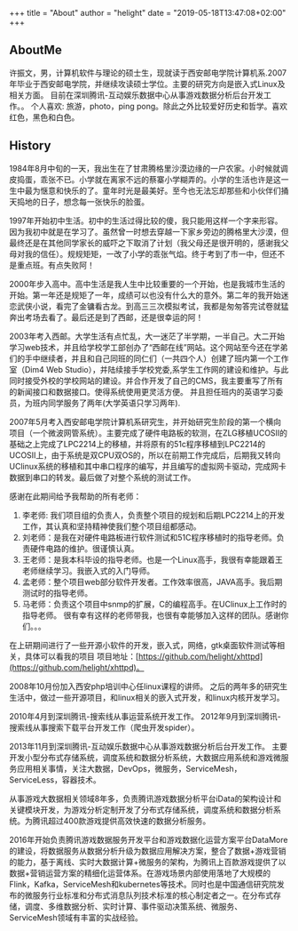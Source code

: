 +++
title = "About"
author = "helight"
date = "2019-05-18T13:47:08+02:00"
+++

## AboutMe
许振文，男，计算机软件与理论的硕士生，现就读于西安邮电学院计算机系.2007年毕业于西安邮电学院，并继续攻读硕士学位。主要的研究方向是嵌入式Linux及相关方面。 目前在深圳腾讯-互动娱乐数据中心从事游戏数据分析后台开发工作。。 个人喜欢: 旅游，photo，ping pong。除此之外比较爱好历史和哲学。喜欢红色，黑色和白色。

## History
1984年8月中旬的一天，我出生在了甘肃腾格里沙漠边缘的一户农家。小时候就调皮捣蛋，乖张不已。小学就在离家不远的蔡寨小学糊弄的。小学的生活也许是这一生中最为惬意和快乐的了。童年时光是最美好。至今也无法忘却那些和小伙伴们捅天捣地的日子，想念每一张快乐的脸蛋。

1997年开始初中生活。初中的生活过得比较的傻，我只能用这样一个字来形容。因为我初中就是在学习了。虽然曾一时想去穿越一下家乡旁边的腾格里大沙漠，但最终还是在其他同学家长的威吓之下取消了计划（我父母还是很开明的，感谢我父母对我的信任）。规规矩矩，一改了小学的乖张气焰。终于考到了市一中，但还不是重点班。有点失败阿！

2000年步入高中。高中生活是我人生中比较重要的一个开始，也是我城市生活的开始。第一年还是规矩了一年，成绩可以也没有什么大的意外。第二年的我开始迷恋武侠小说，看完了金镛看古龙。到高三三次模拟考试，我都是匆匆答完试卷就猛奔出考场去看了。最后还是到了西邮，还是很幸运的阿！

2003年考入西邮。大学生活有点忙乱，大一迷茫了半学期，一半自己。大二开始学习web技术，并且给学校学工部创办了“西邮在线”网站。这个网站至今还在学弟们的手中继续者，并且和自己同班的同仁们（一共四个人）创建了班内第一个工作室（Dim4 Web Studio），并陆续接手学校党委,系学生工作网的建设和维护。与此同时接受外校的学校网站的建设。并合作开发了自己的CMS，我主要重写了所有的新闻接口和数据接口。使得系统使用更灵活方便。 并且担任班内的英语学习委员，为班内同学服务了两年(大学英语只学习两年).

2007年5月考入西安邮电学院计算机系研究生，并开始研究生阶段的第一个横向项目（一个微波网管系统）。主要完成了硬件电路板的软测，在ZLG移植UCOSII的基础之上完成了LPC2214上的移植，并将原有的51c程序移植到LPC2214的UCOSII上，由于系统是双CPU双OS的，所以在前期工作完成后，后期我又转向UClinux系统的移植和其中串口程序的编写，并且编写的虚拟网卡驱动，完成网卡数据到串口的转发。最后做了对整个系统的测试工作。

感谢在此期间给予我帮助的所有老师：
1. 李老师: 我们项目组的负责人，负责整个项目的规划和后期LPC2214上的开发工作，其认真和坚持精神使我们整个项目组都感动。
2. 刘老师：是我在对硬件电路板进行软件测试和51C程序移植时的指导老师。负责硬件电路的维护。很谨慎认真。
3. 王老师：是我本科毕设的指导老师。也是一个Linux高手，我很有幸能跟着王老师继续学习。我嵌入式的入门导师。
4. 孟老师：整个项目web部分软件开发者。工作效率很高，JAVA高手。我后期测试时的指导老师。
5. 马老师：负责这个项目中snmp的扩展，C的编程高手。在UClinux上工作时的指导老师。 很有幸有这样的老师带我，也很有幸能够加入这样的团队。感谢你们。。。

在上研期间进行了一些开源小软件的开发，嵌入式，网络，gtk桌面软件测试等相关，具体可以看我的项目 项目地址：[https://github.com/helight/xhttpd](https://github.com/helight/xhttpd)。

2008年10月份加入西安php培训中心任linux课程的讲师。 之后的两年多的研究生生活中，做过一些开源项目，和linux相关的嵌入式开发，和linux内核开发学习。

2010年4月到深圳腾讯-搜索线从事运营系统开发工作。 2012年9月到深圳腾讯-搜索线从事搜索下载平台开发工作（爬虫开发spider）。

2013年11月到深圳腾讯-互动娱乐数据中心从事游戏数据分析后台开发工作。 主要开发小型分布式存储系统，调度系统和数据分析系统，大数据应用系统和游戏微服务应用相关事情，关注大数据，DevOps，微服务，ServiceMesh，ServiceLess，容器技术。

从事游戏大数据相关领域8年多，负责腾讯游戏数据分析平台iData的架构设计和关键模块开发，为游戏分析定制开发了分布式存储系统，调度系统和数据分析系统。为腾讯超过400款游戏提供高效快速的数据分析服务。

2016年开始负责腾讯游戏数据服务开发平台和游戏数据化运营方案平台DataMore的建设，将数据服务从数据分析升级为数据应用解决方案，整合了数据+游戏营销的能力，基于离线、实时大数据计算+微服务的架构，为腾讯上百款游戏提供了以数据+营销运营方案的精细化运营体系。在游戏场景内部使用落地了大规模的Flink，Kafka，ServiceMesh和kubernetes等技术。同时也是中国通信研究院发布的微服务行业标准和分布式消息队列技术标准的核心制定者之一。在分布式存储，调度、多维数据分析、实时计算、事件驱动决策系统、微服务、ServiceMesh领域有丰富的实战经验。 
